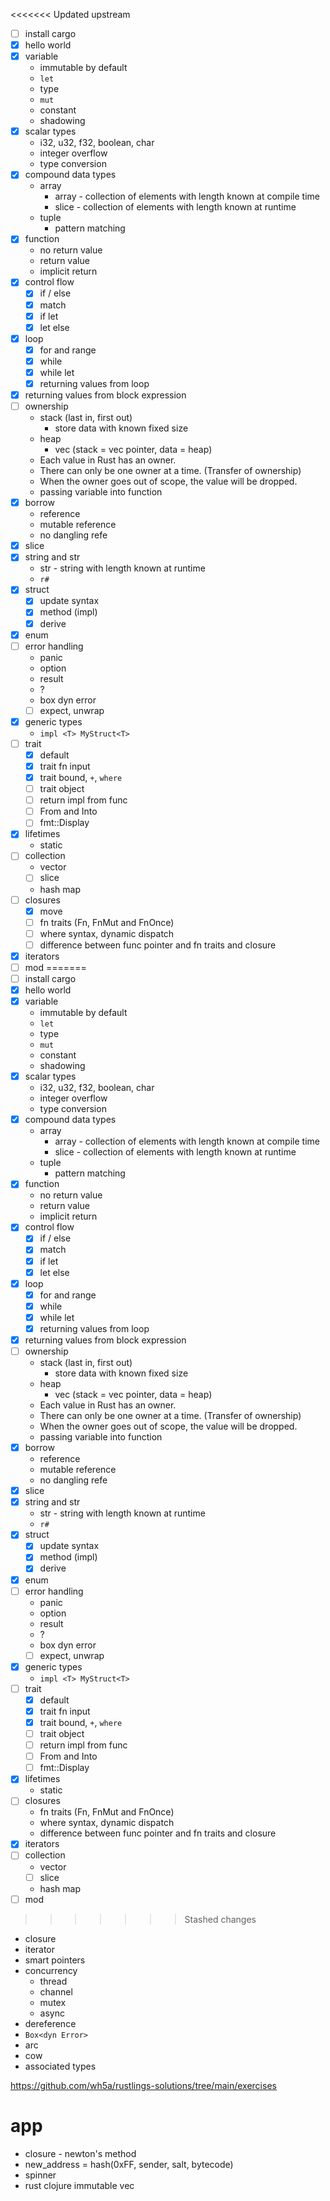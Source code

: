 <<<<<<< Updated upstream
- [ ] install cargo
- [x] hello world
- [x] variable
  - immutable by default
  - `let`
  - type
  - `mut`
  - constant
  - shadowing
- [x] scalar types
  - i32, u32, f32, boolean, char
  - integer overflow
  - type conversion
- [x] compound data types
  - array
    - array - collection of elements with length known at compile time
    - slice - collection of elements with length known at runtime
  - tuple
    - pattern matching
- [x] function
  - no return value
  - return value
  - implicit return
- [x] control flow
  - [x] if / else
  - [x] match
  - [x] if let
  - [x] let else
- [x] loop
  - [x] for and range
  - [x] while
  - [x] while let
  - [x] returning values from loop
- [x] returning values from block expression
- [ ] ownership
  - stack (last in, first out)
    - store data with known fixed size
  - heap
    - vec (stack = vec pointer, data = heap)
  - Each value in Rust has an owner.
  - There can only be one owner at a time. (Transfer of ownership)
  - When the owner goes out of scope, the value will be dropped.
  - passing variable into function
- [x] borrow
  - reference
  - mutable reference
  - no dangling refe
- [x] slice
- [x] string and str
  - str - string with length known at runtime
  - `r#`
- [x] struct
  - [x] update syntax
  - [x] method (impl)
  - [x] derive
- [x] enum
- [ ] error handling
  - panic
  - option
  - result
  - ?
  - box dyn error
  - [ ] expect, unwrap
- [x] generic types
  - `impl <T> MyStruct<T>`
- [ ] trait
  - [x] default
  - [x] trait fn input
  - [x] trait bound, `+`, `where`
  - [ ] trait object
  - [ ] return impl from func
  - [ ] From and Into
  - [ ] fmt::Display
- [x] lifetimes
  - static
- [ ] collection
  - vector
  - [ ] slice
  - hash map
- [ ] closures
  - [x] move
  - [ ] fn traits (Fn, FnMut and FnOnce)
  - [ ] where syntax, dynamic dispatch
  - [ ] difference between func pointer and fn traits and closure
- [x] iterators
- [ ] mod
=======
-   [ ] install cargo
-   [x] hello world
-   [x] variable
    -   immutable by default
    -   `let`
    -   type
    -   `mut`
    -   constant
    -   shadowing
-   [x] scalar types
    -   i32, u32, f32, boolean, char
    -   integer overflow
    -   type conversion
-   [x] compound data types
    -   array
        -   array - collection of elements with length known at compile time
        -   slice - collection of elements with length known at runtime
    -   tuple
        -   pattern matching
-   [x] function
    -   no return value
    -   return value
    -   implicit return
-   [x] control flow
    -   [x] if / else
    -   [x] match
    -   [x] if let
    -   [x] let else
-   [x] loop
    -   [x] for and range
    -   [x] while
    -   [x] while let
    -   [x] returning values from loop
-   [x] returning values from block expression
-   [ ] ownership
    -   stack (last in, first out)
        -   store data with known fixed size
    -   heap
        -   vec (stack = vec pointer, data = heap)
    -   Each value in Rust has an owner.
    -   There can only be one owner at a time. (Transfer of ownership)
    -   When the owner goes out of scope, the value will be dropped.
    -   passing variable into function
-   [x] borrow
    -   reference
    -   mutable reference
    -   no dangling refe
-   [x] slice
-   [x] string and str
    -   str - string with length known at runtime
    - `r#`
-   [x] struct
    -   [x] update syntax
    -   [x] method (impl)
    -   [x] derive
-   [x] enum
-   [ ] error handling
    -   panic
    -   option
    -   result
    -   ?
    -   box dyn error
    -   [ ] expect, unwrap
-   [x] generic types
    - `impl <T> MyStruct<T>`
-   [ ] trait
    -   [x] default
    -   [x] trait fn input
    -   [x] trait bound, `+`, `where`
    -   [ ] trait object
    - [ ] return impl from func
    - [ ] From and Into
    - [ ] fmt::Display
-   [x] lifetimes
    -   static
-   [ ] closures
    -   fn traits (Fn, FnMut and FnOnce)
    -   where syntax, dynamic dispatch
    -   difference between func pointer and fn traits and closure
-   [x] iterators
-   [ ] collection
    -   vector
    -   [ ] slice
    -   hash map
-   [ ] mod
>>>>>>> Stashed changes

- closure
- iterator
- smart pointers
- concurrency
  - thread
  - channel
  - mutex
  - async
- dereference
- `Box<dyn Error>`
- arc
- cow
- associated types

https://github.com/wh5a/rustlings-solutions/tree/main/exercises

# app

- closure - newton's method
- new_address = hash(0xFF, sender, salt, bytecode)
- spinner
- rust clojure immutable vec
